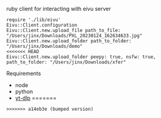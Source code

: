 ruby client for interacting with eivu server

```
require './lib/eivu'
Eivu::Client.configuration
Eivu::Client.new.upload_file path_to_file: "/Users/jinx/Downloads/PXL_20230124_162634633.jpg"
Eivu::Client.new.upload_folder path_to_folder: "/Users/jinx/Downloads/demo"
<<<<<<< HEAD
Eivu::Client.new.upload_folder peepy: true, nsfw: true, path_to_folder: "/Users/jinx/Downloads/xfer"

```



Requirements
- node
- python
- [yt-dlp](https://github.com/yt-dlp/yt-dlp)
=======
```
>>>>>>> a14eb3e (bumped version)
